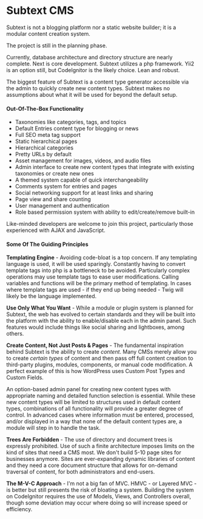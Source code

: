 # Subtext CMS
Subtext is not a blogging platform nor a static website builder; it is a modular content creation system.

The project is still in the planning phase.

Currently, database architecture and directory structure are nearly complete. Next is core development. Subtext utilizes a php framework. Yii2 is an option still, but CodeIgnitor is the likely choice. Lean and robust.

The biggest feature of Subtext is a content type generator accessible via the admin to quickly create new content types. Subtext makes no assumptions about what it will be used for beyond the default setup.

#### Out-Of-The-Box Functionality

- Taxonomies like categories, tags, and topics
- Default Entries content type for blogging or news
- Full SEO meta tag support
- Static hierarchical pages
- Hierarchical categories
- Pretty URLs by default
- Asset management for images, videos, and audio files
- Admin interface to create new content types that integrate with existing taxonomies or create new ones
- A themed system capable of quick interchangeability
- Comments system for entries and pages
- Social networking support for at least links and sharing
- Page view and share counting
- User management and authentication
- Role based permission system with ability to edit/create/remove built-in

Like-minded developers are welcome to join this project, particularly those experienced with AJAX and JavaScript.

#### Some Of The Guiding Principles

**Templating Engine** - Avoiding code-bloat is a top concern. If any templating language is used, it will be used sparingly. Constantly having to convert template tags into php is a bottleneck to be avoided. Particularly complex operations may use template tags to ease user modifications. Calling variables and functions will be the primary method of templating. In cases where template tags are used - if they end up being needed - Twig will likely be the language implemented.

**Use Only What You Want** - While a module or plugin system is planned for Subtext, the web has evolved to certain standards and they will be built into the platform with the ability to enable/disable each in the admin panel. Such features would include things like social sharing and lightboxes, among others.

**Create Content, Not Just Posts & Pages** - The fundamental inspiration behind Subtext is the ability to create *content*. Many CMSs merely allow you to create *certain types* of content and then pass off full content creation to third-party plugins, modules, components, or manual code modification. A perfect example of this is how WordPress uses Custom Post Types and Custom Fields.

An option-based admin panel for creating new content types with appropriate naming and detailed function selection is essential. While these new content types will be limited to structures used in default content types, combinations of all functionality will provide a greater degree of control. In advanced cases where information must be entered, processed, and/or displayed in a way that none of the default content types are, a module will step in to handle the task.

**Trees Are Forbidden** - The use of directory and document trees is expressly prohibited. Use of such a finite architecture imposes limits on the kind of sites that need a CMS most. We don't build 5-10 page sites for businesses anymore. Sites are ever-expanding dynamic libraries of content and they need a core document structure that allows for on-demand traversal of content, for both administrators and end-users.

**The M-V-C Approach** - I'm not a big fan of MVC. HMVC - or Layered MVC - is better but still presents the risk of bloating a system. Building the system on CodeIgnitor requires the use of Models, Views, and Controllers overall, though some deviation may occur where doing so will increase speed or efficiency.
